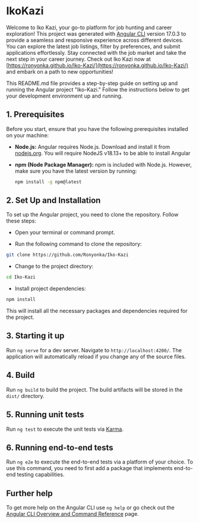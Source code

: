 # IkoKazi

Welcome to Iko Kazi, your go-to platform for job hunting and career exploration! This project was generated with [Angular CLI](https://github.com/angular/angular-cli) version 17.0.3 to provide a seamless and responsive experience across different devices. You can explore the latest job listings, filter by preferences, and submit applications effortlessly. Stay connected with the job market and take the next step in your career journey. Check out Iko Kazi now at [https://ronyonka.github.io/Iko-Kazi/](https://ronyonka.github.io/Iko-Kazi/) and embark on a path to new opportunities!

This README.md file provides a step-by-step guide on setting up and running the Angular project "Iko-Kazi." Follow the instructions below to get your development environment up and running.

## 1. Prerequisites

Before you start, ensure that you have the following prerequisites installed on your machine:

- **Node.js:** Angular requires Node.js. Download and install it from [nodejs.org](https://nodejs.org/). You will require NodeJS v18.13+ to be able to install Angular

- **npm (Node Package Manager):** npm is included with Node.js. However, make sure you have the latest version by running:

  ```bash
  npm install -g npm@latest
## 2. Set Up and Installation
To set up the Angular project, you need to clone the repository. Follow these steps:

- Open your terminal or command prompt.

- Run the following command to clone the repository:

```bash
git clone https://github.com/Ronyonka/Iko-Kazi
```
- Change to the project directory:

```bash
cd Iko-Kazi
```
- Install project dependencies:

```bash
npm install
```
This will install all the necessary packages and dependencies required for the project.

## 3. Starting it up

Run `ng serve` for a dev server. Navigate to `http://localhost:4200/`. The application will automatically reload if you change any of the source files.

## 4. Build

Run `ng build` to build the project. The build artifacts will be stored in the `dist/` directory.

## 5. Running unit tests

Run `ng test` to execute the unit tests via [Karma](https://karma-runner.github.io).

## 6. Running end-to-end tests

Run `ng e2e` to execute the end-to-end tests via a platform of your choice. To use this command, you need to first add a package that implements end-to-end testing capabilities.

## Further help

To get more help on the Angular CLI use `ng help` or go check out the [Angular CLI Overview and Command Reference](https://angular.io/cli) page.
